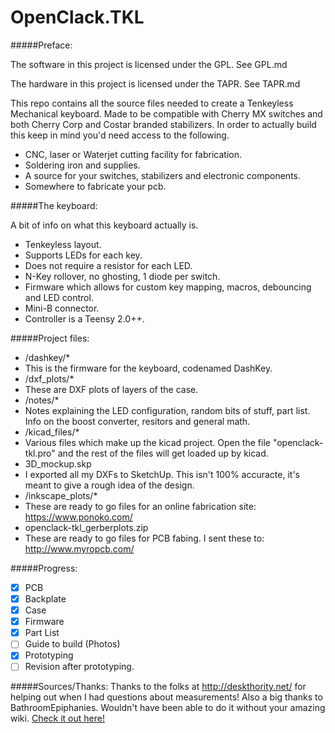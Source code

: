 OpenClack.TKL
=========

#####Preface:

The software in this project is licensed under the GPL.  See GPL.md

The hardware in this project is licensed under the TAPR.  See TAPR.md

This repo contains all the source files needed to create a Tenkeyless Mechanical keyboard.  Made to be compatible with Cherry MX switches and both Cherry Corp and Costar branded stabilizers.
In order to actually build this keep in mind you'd need access to the following.
- CNC, laser or Waterjet cutting facility for fabrication.
- Soldering iron and supplies.
- A source for your switches, stabilizers and electronic components.
- Somewhere to fabricate your pcb.

#####The keyboard:

A bit of info on what this keyboard actually is.
- Tenkeyless layout.
- Supports LEDs for each key.
- Does not require a resistor for each LED.
- N-Key rollover, no ghosting, 1 diode per switch.
- Firmware which allows for custom key mapping, macros, debouncing and LED control.
- Mini-B connector.
- Controller is a Teensy 2.0++.

#####Project files:

- /dashkey/*
 - This is the firmware for the keyboard, codenamed DashKey.
- /dxf_plots/*
 - These are DXF plots of layers of the case.
- /notes/*
 - Notes explaining the LED configuration, random bits of stuff, part list.  Info on the boost converter, resitors and general math.
- /kicad_files/*
 - Various files which make up the kicad project.  Open the file "openclack-tkl.pro" and the rest of the files will get loaded up by kicad.
- 3D_mockup.skp
 - I exported all my DXFs to SketchUp.  This isn't 100% accuracte, it's meant to give a rough idea of the design.
- /inkscape_plots/*
 - These are ready to go files for an online fabrication site: https://www.ponoko.com/
- openclack-tkl_gerberplots.zip
 - These are ready to go files for PCB fabing.  I sent these to: http://www.myropcb.com/
 
#####Progress:

- [X] PCB
- [X] Backplate 
- [X] Case
- [X] Firmware
- [X] Part List
- [ ] Guide to build (Photos)
- [X] Prototyping
- [ ] Revision after prototyping.

#####Sources/Thanks:
Thanks to the folks at http://deskthority.net/ for helping out when I had questions about measurements!
Also a big thanks to BathroomEpiphanies.  Wouldn't have been able to do it without your amazing wiki.
[Check it out here!](http://deskthority.net/wiki/KiCAD_keyboard_PCB_design_guide)